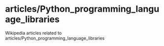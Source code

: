 # articles/Python_programming_language_libraries

Wikipedia articles related to articles/Python_programming_language_libraries